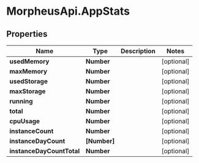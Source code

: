 # MorpheusApi.AppStats

## Properties

Name | Type | Description | Notes
------------ | ------------- | ------------- | -------------
**usedMemory** | **Number** |  | [optional] 
**maxMemory** | **Number** |  | [optional] 
**usedStorage** | **Number** |  | [optional] 
**maxStorage** | **Number** |  | [optional] 
**running** | **Number** |  | [optional] 
**total** | **Number** |  | [optional] 
**cpuUsage** | **Number** |  | [optional] 
**instanceCount** | **Number** |  | [optional] 
**instanceDayCount** | **[Number]** |  | [optional] 
**instanceDayCountTotal** | **Number** |  | [optional] 


